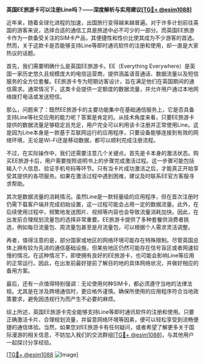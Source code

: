 **英国EE旅游卡可以注册Line吗？——深度解析与实用建议[[TG💪+ @esim1088](https://t.me/s/esim1088)]**

近年来，随着全球化进程的加速，出国旅行变得越来越普遍。对于许多计划前往英国的游客来说，选择合适的通信工具是旅途中必不可少的一部分。而英国EE旅游卡作为一款备受关注的SIM卡产品，其便捷性和性价比使其成为不少游客的首选。然而，关于这款卡是否能够支持Line等即时通讯软件的注册和使用，却一直是大家热议的话题。

首先，我们需要明确什么是英国EE旅游卡。EE（Everything Everywhere）是英国一家历史悠久且规模庞大的电信运营商，提供涵盖语音通话、数据流量以及短信服务的全方位套餐。EE旅游卡专为短期访客设计，旨在满足他们在英国期间的通信需求。通常情况下，这类卡会提供一定额度的数据流量，并允许用户通过本地网络拨打电话或发送短信。

那么，问题来了：既然EE旅游卡的主要功能集中在基础通信服务上，它是否具备支持Line等社交应用的能力呢？答案是肯定的。从技术角度来看，只要EE旅游卡提供的数据流量足够稳定且充足，用户完全可以利用该卡注册并正常使用Line。这是因为Line本身是一款基于互联网运行的应用程序，只要设备能够连接到有效的网络环境，无论是Wi-Fi还是移动数据，都可以顺利完成注册流程。

不过，在实际操作中，我们还需要注意几个关键点。首先是卡本身的激活状态。购买EE旅游卡后，用户需要按照说明书上的步骤完成激活过程。这一步骤可能包括输入个人信息、验证手机号码等环节。只有当卡片成功激活之后，才能真正开始享受其提供的各项服务。如果在激活过程中遇到困难，建议及时联系EE官方客服寻求帮助。

其次是数据流量的消耗情况。虽然Line是一款轻量级的应用程序，但在首次注册时仍需下载客户端并完成初始设置，这一过程可能会占用一定的数据流量。此外，在后续使用过程中，频繁地发送图片、视频等内容也会导致流量消耗加快。因此，在出发前合理规划流量包的选择非常重要。EE旅游卡提供了多种套餐供消费者挑选，例如每日流量包、周流量包甚至是月流量包，可以根据个人需求灵活调整。

再者，值得注意的是，部分国家或地区的网络环境可能存在特殊限制。尽管英国总体上拥有较为先进的通信基础设施，但某些地区仍然可能存在信号盲区或者网速较慢的情况。在这种情况下，即使拥有良好的EE旅游卡，也可能会影响Line等应用的正常运行。因此，在出发前最好提前了解目的地的具体网络状况，并做好相应的备用方案。

最后，还有一点值得特别强调：无论使用何种SIM卡，都必须遵守当地的法律法规。尤其是在涉及跨境通信时，更应格外谨慎。确保所使用的应用程序符合当地政策要求，避免因违规行为而产生不必要的麻烦。

综上所述，英国EE旅游卡完全能够支持Line等即时通讯软件的注册和使用。只要正确激活卡片、合理规划流量，并留意网络环境等因素，便可以轻松享受到流畅便捷的通信体验。当然，如果您对EE旅游卡有任何疑问，或者希望了解更多关于国际漫游的相关信息，不妨加入我们的交流群组[[TG💪+ @esim1088](https://t.me/s/esim1088)]，与其他用户一起探讨分享经验。

[[TG💪+ @esim1088](https://t.me/s/esim1088) ![Image](https://i.postimg.cc/4NQfJmqS/Snipaste-2025-05-13-00-14-12.png)]